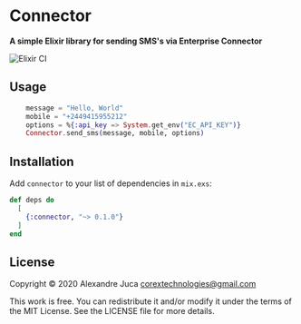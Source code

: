 # Connector

**A simple Elixir library for sending SMS's via Enterprise Connector**

![Elixir CI](https://github.com/AlexJuca/connector-elixir-sdk/workflows/Elixir%20CI/badge.svg)

## Usage

```elixir
    message = "Hello, World"
    mobile = "+2449415955212"
    options = %{:api_key => System.get_env("EC_API_KEY")}
    Connector.send_sms(message, mobile, options)
```

## Installation

Add `connector` to your list of dependencies in `mix.exs`:

```elixir
def deps do
  [
    {:connector, "~> 0.1.0"}
  ]
end
```

## License

Copyright © 2020 Alexandre Juca <corextechnologies@gmail.com>

This work is free. You can redistribute it and/or modify it under the
terms of the MIT License. See the LICENSE file for more details.
